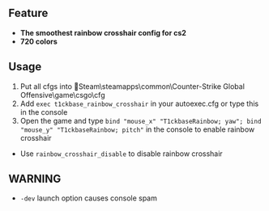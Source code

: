 ## Feature
- **The smoothest rainbow crosshair config for cs2**
- **720 colors**

## Usage
1. Put all cfgs into :file_folder:Steam\steamapps\common\Counter-Strike Global Offensive\game\csgo\cfg
2. Add `exec t1ckbase_rainbow_crosshair` in your autoexec.cfg or type this in the console
3. Open the game and type `bind "mouse_x" "T1ckbaseRainbow; yaw"; bind "mouse_y" "T1ckbaseRainbow; pitch"` in the console to enable rainbow crosshair

- Use `rainbow_crosshair_disable` to disable rainbow crosshair


## WARNING
- `-dev` launch option causes console spam
